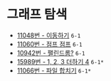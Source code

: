 # 그래프 탐색

- [11048번 - 이동하기](https://www.acmicpc.net/problem/11048) `6-1`
- [11060번 - 점프 점프](https://www.acmicpc.net/problem/11060) `6-1`
- [10942번 - 팰린드롬?](https://www.acmicpc.net/problem/10942) `6-1`
- [15989번 - 1, 2, 3 더하기 4](https://www.acmicpc.net/problem/15989) `6-1*`
- [11066번 - 파일 합치기](https://www.acmicpc.net/problem/11066) `6-1*`